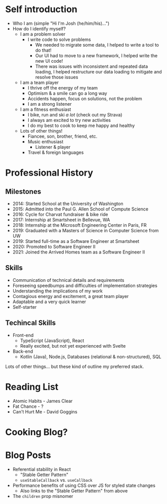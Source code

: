 # Self introduction

- Who I am (simple "Hi I'm Josh (he/him/his)...")
- How do I identify myself?
  - I am a problem solver 
    - I write code to solve problems
      - We needed to migrate some data, I helped to write a tool to do that!
      - Our UI had to move to a new framework, I helped write the new UI code!
      - There was issues with inconsistent and repeated data loading, I helped restructure our data loading to
        mitigate and resolve those issues
  - I am a team player
    - I thrive off the energy of my team 
    - Optimism & a smile can go a long way
    - Accidents happen, focus on solutions, not the problem
    - I am a strong listener
  - I am a fitness enthusiast
    - I bike, run and ski _a lot_ (check out my Strava)
    - I always am excited to try new activities
    - I do my best to cook to keep me happy and healthy
  - Lots of other things!
    - Fiancee, son, brother, friend, etc.
    - Music enthusiast
      - Listener & player
    - Travel & foreign languages

# Professional History

## Milestones

- 2014: Started School at the University of Washington
- 2015: Admitted into the Paul G. Allen School of Compute Science
- 2016: Cycle for Charvat fundraiser & bike ride
- 2017: Internship at Smartsheet in Bellevue, WA
- 2018: Internship at the Microsoft Engineering Center in Paris, FR
- 2019: Graduated with a Masters of Science in Computer Science from UW
- 2019: Started full-time as a Software Engineer at Smartsheet
- 2020: Promoted to Software Engineer II
- 2021: Joined the Arrived Homes team as a Software Engineer II

## Skills

- Communication of technical details and requirements
- Foreseeing speedbumps and difficulties of implementation strategies
- Understanding the implications of my work
- Contagious energy and excitement, a great team player
- Adaptable and a very quick learner
- Self-starter

## Techincal Skills

- Front-end
  - TypeScript (JavaScript), React
  - Really excited, but not yet experienced with Svelte
- Back-end
  - Kotlin (Java), Node.js, Databases (relational & non-structured), SQL

Lots of other things... but these kind of outline my preferred stack.

# Reading List

- Atomic Habits - James Clear
- Fat Chance - ? 
- Can't Hurt Me - David Goggins

# Cooking Blog? 

# Blog Posts

- Referential stability in React
  - "Stable Getter Pattern"
  - `useStableCallback` vs. `useCallback`
- Performance benefits of using CSS over JS for styled state changes
  - Also links to the "Stable Getter Pattern" from above
- The `children` prop misnomer
